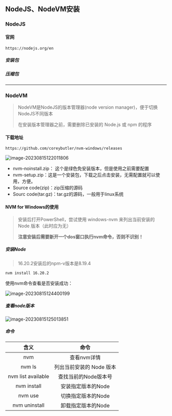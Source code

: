 ## NodeJS、NodeVM安装

### NodeJS

#### 官网

```http
https://nodejs.org/en
```



##### 安装包





##### 压缩包







----



### NodeVM

> NodeVM是NodeJS的版本管理器(node version manager)，便于切换NodeJS不同版本
>
> 在安装版本管理器之前，需要删除已安装的 Node.js 或 npm 的程序

#### 下载地址

```http
https://github.com/coreybutler/nvm-windows/releases
```

![image-20230815122011806](https://typora-picture-zhao.oss-cn-beijing.aliyuncs.com/Typora/image-20230815122011806.png)

- nvm-noinstall.zip： 这个是绿色免安装版本，但是使用之前需要配置
- nvm-setup.zip：这是一个安装包，下载之后点击安装，无需配置就可以使用，方便。
- Source code(zip)：zip压缩的源码
- Sourc code(tar.gz)：tar.gz的源码，一般用于linux系统





#### NVM for Windows的使用

> 安装后打开PowerShell，尝试使用 windows-nvm 来列出当前安装的 Node 版本（此时应为无）
>
> **注意安装后需要新开一个dos窗口执行nvm命令，否则不识别！**

##### 安装Node

> 16.20.2安装后的npm-v版本是8.19.4

```shell
nvm install 16.20.2
```

使用nvm命令查看是否安装成功：

![image-20230815124400199](https://typora-picture-zhao.oss-cn-beijing.aliyuncs.com/Typora/image-20230815124400199.png)



##### 查看node版本

![image-20230815125013851](https://typora-picture-zhao.oss-cn-beijing.aliyuncs.com/Typora/image-20230815125013851.png)



##### 命令

|          含义           |           命令           |
| :---------------------: | :----------------------: |
|           nvm           |       查看nvm详情        |
|         nvm ls          | 列出当前安装的 Node 版本 |
|   nvm list available    |   查找当前的Node版本号   |
|  nvm install <version>  |    安装指定版本的Node    |
|    nvm use <version>    |    切换指定版本的Node    |
| nvm uninstall <version> |    卸载指定版本的Node    |
